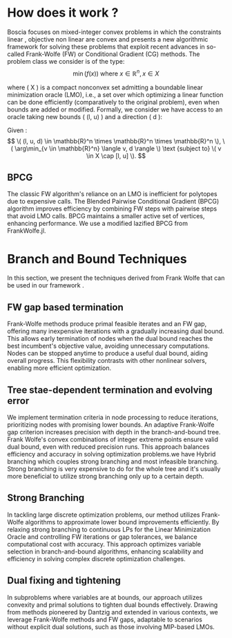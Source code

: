 # How does it work  ?

Boscia focuses on mixed-integer convex problems in which the constraints linear , objective non linear  are convex and presents a new algorithmic framework for solving these problems that exploit recent advances in so-called Frank-Wolfe (FW) or Conditional Gradient (CG) methods. The problem class we consider is of the type: 
$$
\min ( f(x) ) \text{ where } x \in \mathbb{R}^n, \, x \in X
$$

where \( X \) is a compact nonconvex set admitting a boundable linear minimization oracle (LMO), i.e., a set over which optimizing a linear function can be done efficiently (comparatively to the original problem), even when bounds are added or modified. Formally, we consider we have access to an oracle taking new bounds \( (l, u) \) and a direction \( d \):

Given : 
$$
\( (l, u, d) \in \mathbb{R}^n \times \mathbb{R}^n \times \mathbb{R}^n \),  \( \arg\min_{v \in \mathbb{R}^n} \langle v, d \rangle \) 
 \text {subject to}    \( v \in X \cap [l, u] \).
$$


## BPCG 


The classic FW algorithm's reliance on an LMO is inefficient for polytopes due to expensive calls. The Blended Pairwise Conditional Gradient (BPCG) algorithm improves efficiency by combining FW steps with pairwise steps that avoid LMO calls. BPCG maintains a smaller active set of vertices, enhancing performance. We use a modified lazified BPCG from FrankWolfe.jl.

# Branch and Bound Techniques 

In this section, we present the techniques derived from Frank Wolfe that can be used in our
framework .

## FW gap based termination 

Frank-Wolfe methods produce primal feasible iterates and an FW gap, offering many inexpensive iterations with a gradually increasing dual bound. This allows early termination of nodes when the dual bound reaches the best incumbent's objective value, avoiding unnecessary computations. Nodes can be stopped anytime to produce a useful dual bound, aiding overall progress. This flexibility contrasts with other nonlinear solvers, enabling more efficient optimization.

## Tree stae-dependent termination and evolving error 

We implement termination criteria in node processing to reduce iterations, prioritizing nodes with promising lower bounds. An adaptive Frank-Wolfe gap criterion increases precision with depth in the branch-and-bound tree. Frank Wolfe's convex combinations of integer extreme points ensure valid dual bound, even with reduced precision runs. This approach balances efficiency and accuracy in solving optimization problems.we have Hybrid branching which couples strong branching and most infeasible branching. Strong branching is very expensive to do for the whole tree and it's usually more beneficial to utilize strong branching only up to a certain depth.




## Strong Branching 

In tackling large discrete optimization problems, our method utilizes Frank-Wolfe algorithms to approximate lower bound improvements efficiently. By relaxing strong branching to continuous LPs for the Linear Minimization Oracle and controlling FW iterations or gap tolerances, we balance computational cost with accuracy. This approach optimizes variable selection in branch-and-bound algorithms, enhancing scalability and efficiency in solving complex discrete optimization challenges.

## Dual fixing and tightening 

In subproblems where variables are at bounds, our approach utilizes convexity and primal solutions to tighten dual bounds effectively. Drawing from methods pioneered by Dantzig and extended in various contexts, we leverage Frank-Wolfe methods and FW gaps, adaptable to scenarios without explicit dual solutions, such as those involving MIP-based LMOs.






